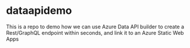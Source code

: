 # dataapidemo
This is a repo to demo how we can use Azure Data API builder to create a Rest/GraphQL endpoint within seconds, and link it to an Azure Static Web Apps
